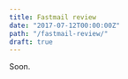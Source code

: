 ```yaml
---
title: Fastmail review
date: "2017-07-12T00:00:00Z"
path: "/fastmail-review/"
draft: true
---
```


Soon.
